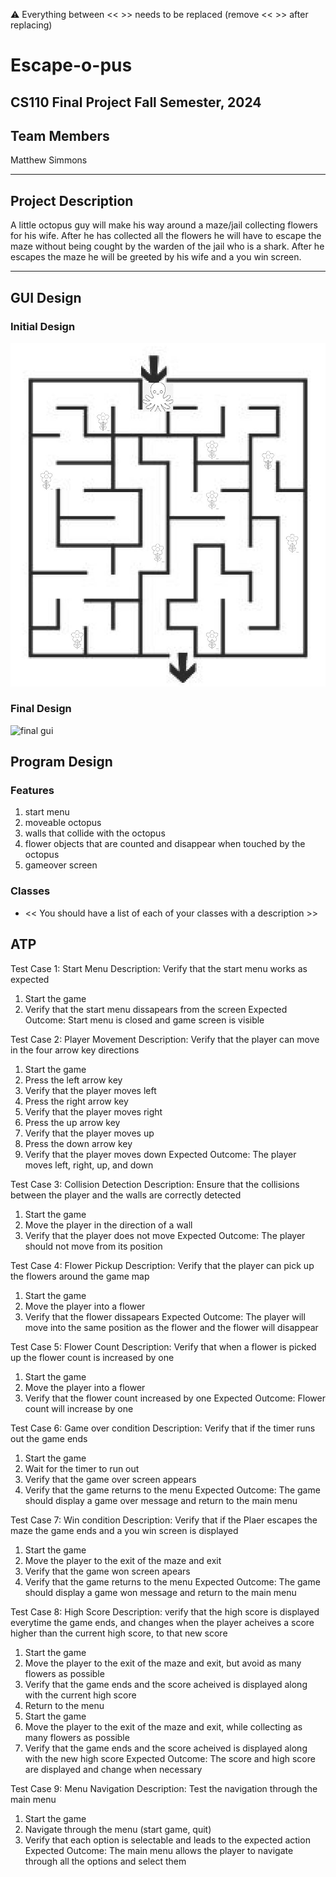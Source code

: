 
:warning: Everything between << >> needs to be replaced (remove << >> after replacing)

# Escape-o-pus
## CS110 Final Project  Fall Semester, 2024

## Team Members

Matthew Simmons

***

## Project Description

A little octopus guy will make his way around a maze/jail collecting flowers for his wife. After he has collected all the flowers he will have to escape the maze without being cought by the warden of the jail who is a shark. After he escapes the maze he will be greeted by his wife and a you win screen. 

***    

## GUI Design

### Initial Design

![initial gui](assets/gui.jpg)

### Final Design

![final gui](assets/finalgui.jpg)

## Program Design

### Features

1. start menu
2. moveable octopus
3. walls that collide with the octopus
4. flower objects that are counted and disappear when touched by the octopus
5. gameover screen

### Classes

- << You should have a list of each of your classes with a description >>

## ATP

Test Case 1: Start Menu
Description: Verify that the start menu works as expected
1. Start the game
2. Verify that the start menu dissapears from the screen
Expected Outcome: Start menu is closed and game screen is visible

Test Case 2: Player Movement
Description: Verify that the player can move in the four arrow key directions
1. Start the game
2. Press the left arrow key
3. Verify that the player moves left
4. Press the right arrow key
5. Verify that the player moves right
6. Press the up arrow key
7. Verify that the player moves up
8. Press the down arrow key
9. Verify that the player moves down
Expected Outcome: The player moves left, right, up, and down

Test Case 3: Collision Detection
Description: Ensure that the collisions between the player and the walls are correctly detected
1. Start the game
2. Move the player in the direction of a wall
3. Verify that the player does not move
Expected Outcome: The player should not move from its position

Test Case 4: Flower Pickup
Description: Verify that the player can pick up the flowers around the game map
1. Start the game
2. Move the player into a flower
3. Verify that the flower dissapears
Expected Outcome: The player will move into the same position as the flower and the flower will disappear

Test Case 5: Flower Count
Description: Verify that when a flower is picked up the flower count is increased by one
1. Start the game
2. Move the player into a flower
3. Verify that the flower count increased by one
Expected Outcome: Flower count will increase by one

Test Case 6: Game over condition
Description: Verify that if the timer runs out the game ends
1. Start the game
2. Wait for the timer to run out
3. Verify that the game over screen appears
4. Verify that the game returns to the menu
Expected Outcome: The game should display a game over message and return to the main menu

Test Case 7: Win condition
Description: Verify that if the Plaer escapes the maze the game ends and a you win screen is displayed
1. Start the game
2. Move the player to the exit of the maze and exit
3. Verify that the game won screen apears
4. Verify that the game returns to the menu
Expected Outcome: The game should display a game won message and return to the main menu

Test Case 8: High Score 
Description: verify that the high score is displayed everytime the game ends, and changes when the player acheives a score higher than the current high score, to that new score
1. Start the game
2. Move the player to the exit of the maze and exit, but avoid as many flowers as possible
3. Verify that the game ends and the score acheived is displayed along with the current high score
4. Return to the menu
5. Start the game
6. Move the player to the exit of the maze and exit, while collecting as many flowers as possible
7. Verify that the game ends and the score acheived is displayed along with the new high score
Expected Outcome: The score and high score are displayed and change when necessary

Test Case 9: Menu Navigation
Description: Test the navigation through the main menu
1. Start the game
2. Navigate through the menu (start game, quit)
3. Verify that each option is selectable and leads to the expected action
Expected Outcome: The main menu allows the player to navigate through all the options and select them